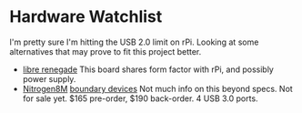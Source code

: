 # Hardware Watchlist

I'm pretty sure I'm hitting the USB 2.0 limit on rPi.  Looking at some alternatives that may prove to fit this project better.

- [libre renegade](https://www.amazon.com/Libre-Computer-ROC-RK3328-CC-Renegade-Ethernet/dp/B078RSK46T/ref=sr_1_1?ie=UTF8&qid=1529186763&sr=8-1&keywords=libre+renegade)
  This board shares form factor with rPi, and possibly power supply.
- [Nitrogen8M](http://linuxgizmos.com/i-mx8m-sbc-on-pre-order-for-165/?utm_source=dlvr.it&utm_medium=twitter) [boundary devices](https://boundarydevices.com/product/nitrogen8m-imx8/)
  Not much info on this beyond specs.  Not for sale yet. $165 pre-order, $190 back-order.  4 USB 3.0 ports.
